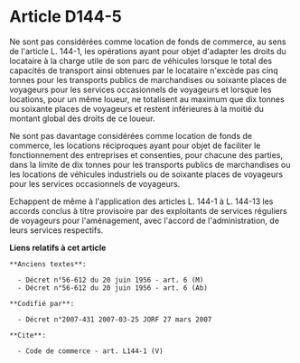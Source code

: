 # Article D144-5

Ne sont pas considérées comme location de fonds de commerce, au sens de l'article L. 144-1, les opérations ayant pour objet
d'adapter les droits du locataire à la charge utile de son parc de véhicules lorsque le total des capacités de transport
ainsi obtenues par le locataire n'excède pas cinq tonnes pour les transports publics de marchandises ou soixante places de
voyageurs pour les services occasionnels de voyageurs et lorsque les locations, pour un même loueur, ne totalisent au maximum
que dix tonnes ou soixante places de voyageurs et restent inférieures à la moitié du montant global des droits de ce loueur. 

Ne sont pas davantage considérées comme location de fonds de commerce, les locations réciproques ayant pour objet de
faciliter le fonctionnement des entreprises et consenties, pour chacune des parties, dans la limite de dix tonnes pour les
transports publics de marchandises ou les locations de véhicules industriels ou de soixante places de voyageurs pour les
services occasionnels de voyageurs. 

Echappent de même à l'application des articles L. 144-1 à L. 144-13 les accords conclus à titre provisoire par des
exploitants de services réguliers de voyageurs pour l'aménagement, avec l'accord de l'administration, de leurs services
respectifs.

**Liens relatifs à cet article**

	**Anciens textes**:

	  - Décret n°56-612 du 20 juin 1956 - art. 6 (M)
	  - Décret n°56-612 du 20 juin 1956 - art. 6 (Ab)

	**Codifié par**:

	  - Décret n°2007-431 2007-03-25 JORF 27 mars 2007

	**Cite**:

	  - Code de commerce - art. L144-1 (V)

